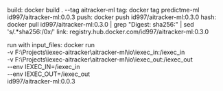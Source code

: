 build: docker build . --tag aitracker-ml
tag: docker tag predictme-ml id997/aitracker-ml:0.0.3
push: docker push id997/aitracker-ml:0.3.0
hash: docker pull id997/aitracker-ml:0.3.0 | grep "Digest: sha256:" | sed 's/.*sha256:/0x/'
link: registry.hub.docker.com/id997/aitracker-ml:0.3.0


run with input_files: docker run \
    -v F:\\Projects\\iexec-aitracker\\aitracker-ml\\io\\iexec_in:/iexec_in \
    -v F:\\Projects\\iexec-aitracker\\aitracker-ml\\io\\iexec_out:/iexec_out \
    --env IEXEC_IN=/iexec_in \
    --env IEXEC_OUT=/iexec_out \
    id997/aitracker-ml:0.0.3
    